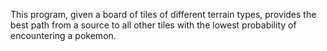 This program, given a board of tiles of different terrain types, provides the best path from a source to all other tiles with the lowest probability of encountering a pokemon.
